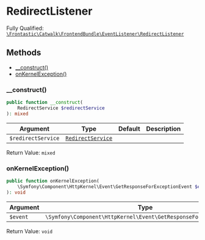 #  RedirectListener

Fully Qualified: [`\Frontastic\Catwalk\FrontendBundle\EventListener\RedirectListener`](../../../../src/php/FrontendBundle/EventListener/RedirectListener.php)

## Methods

* [__construct()](#__construct)
* [onKernelException()](#onkernelexception)

### __construct()

```php
public function __construct(
    RedirectService $redirectService
): mixed
```

Argument|Type|Default|Description
--------|----|-------|-----------
`$redirectService`|[`RedirectService`](../Domain/RedirectService.md)||

Return Value: `mixed`

### onKernelException()

```php
public function onKernelException(
    \Symfony\Component\HttpKernel\Event\GetResponseForExceptionEvent $event
): void
```

Argument|Type|Default|Description
--------|----|-------|-----------
`$event`|`\Symfony\Component\HttpKernel\Event\GetResponseForExceptionEvent`||

Return Value: `void`


